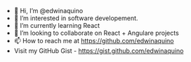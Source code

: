 - 👋 Hi, I’m @edwinaquino
- 👀 I’m interested in software developement.
- 🌱 I’m currently learning React
- 💞️ I’m looking to collaborate on React + Angulare projects
- 📫 How to reach me at https://github.com/edwinaquino
- Visit my GitHub Gist - https://gist.github.com/edwinaquino

<!---
edwinaquino/edwinaquino is a ✨ special ✨ repository because its `README.md` (this file) appears on your GitHub profile.
You can click the Preview link to take a look at your changes.
--->
